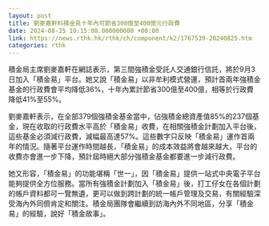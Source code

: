 ```yaml
---
layout: post
title: 劉麥嘉軒料積金易十年內可節省300億至400億元行政費
date: 2024-08-25 10:15:08.000000000 +08:00
link: https://news.rthk.hk/rthk/ch/component/k2/1767539-20240825.htm
categories: rthk
---
```


積金局主席劉麥嘉軒在網誌表示，第三間強積金受託人交通銀行信託，將於9月3日加入「積金易」平台。她又說「積金易」以非牟利模式營運，預計首兩年強積金基金的行政費會平均降低36%，十年內累計節省300億至400億，相等於行政費降低41%至55%。

劉麥嘉軒表示，在全部379個強積金基金當中，佔強積金總資產值85%的237個基金，現在收取的行政費水平高於「積金易」收費，在相關強積金計劃加入平台後，這些基金必須減行政費，減幅最高達57%。這些數字只反映「積金易」運作首兩年的情況。隨著平台運作時間越長，「積金易」的成本效益將會越來越大，平台的收費亦會進一步下降，預計屆時絕大部分強積金基金都要進一步減行政費。

她又形容，「積金易」的功能堪稱「世一」，因「積金易」提供一站式中央電子平台能夠提供全方位服務。當所有強積金計劃加入「積金易」後，打工仔女在各個計劃的帳戶資料都可一覽無遺，更可以做到跨計劃的統一帳戶管理及交易，有關經驗深受海內外同儕肯定和關注。積金局團隊會繼續到訪海內外不同地區，分享「積金易」的經驗，說好「積金故事」。
